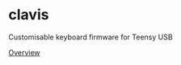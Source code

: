 clavis
======

Customisable keyboard firmware for Teensy USB

[Overview](clavis/blob/master/doc/overview.md)
